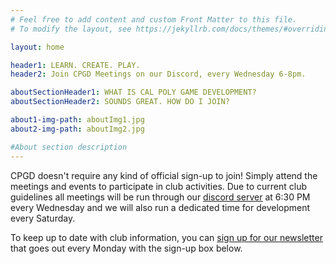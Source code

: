 ```yaml
---
# Feel free to add content and custom Front Matter to this file.
# To modify the layout, see https://jekyllrb.com/docs/themes/#overriding-theme-defaults

layout: home

header1: LEARN. CREATE. PLAY.
header2: Join CPGD Meetings on our Discord, every Wednesday 6-8pm.

aboutSectionHeader1: WHAT IS CAL POLY GAME DEVELOPMENT?
aboutSectionHeader2: SOUNDS GREAT. HOW DO I JOIN?

about1-img-path: aboutImg1.jpg
about2-img-path: aboutImg2.jpg

#About section description
---
```

CPGD doesn't require any kind of official sign-up to join! Simply attend the meetings and events to participate in club activities. Due to current club guidelines all meetings will be run through our [discord server][discord-link] at 6:30 PM every Wednesday and we will also run a dedicated time for development every Saturday. 





To keep up to date with club information, you can [sign up for our newsletter][sign-up] that goes out every Monday with the sign-up box below.


[discord-link]: https://discord.gg/A9dB8Gq
[sign-up]: https://cpgd.us1.list-manage.com/subscribe/post?u=adaf6afb0bfda5aee536caf7b&id=519e5b9894